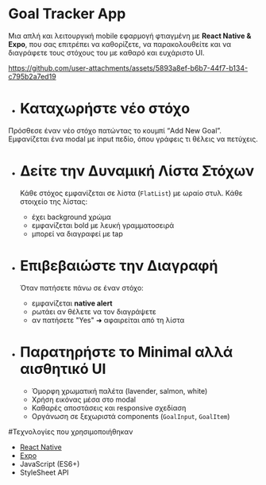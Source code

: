 # Goal Tracker App

Μια απλή και λειτουργική mobile εφαρμογή φτιαγμένη με **React Native & Expo**, που σας επιτρέπει να καθορίζετε, να παρακολουθείτε και να διαγράφετε  τους στόχους του με καθαρό και ευχάριστο UI.



https://github.com/user-attachments/assets/5893a8ef-b6b7-44f7-b134-c795b2a7ed19


 * # Καταχωρήστε νέο στόχο
  Πρόσθεσε έναν νέο στόχο πατώντας το κουμπί “Add New Goal”. Εμφανίζεται ένα modal με input πεδίο, όπου γράφεις τι θέλεις να πετύχεις.


 * # Δείτε την Δυναμική Λίστα Στόχων

    Κάθε στόχος εμφανίζεται σε λίστα (`FlatList`) με ωραίο στυλ. Κάθε στοιχείο της λίστας:
    - έχει background χρώμα
    - εμφανίζεται bold με λευκή γραμματοσειρά
    - μπορεί να διαγραφεί με tap


 * # Επιβεβαιώστε την Διαγραφή

    Όταν πατήσετε πάνω σε έναν στόχο:
    - εμφανίζεται **native alert**
    - ρωτάει αν θέλετε να τον διαγράψετε
    - αν πατήσετε "Yes" ➜ αφαιρείται από τη λίστα



 * # Παρατηρήστε το Minimal αλλά αισθητικό UI

    - Όμορφη χρωματική παλέτα (lavender, salmon, white)
    - Χρήση εικόνας μέσα στο modal
    - Καθαρές αποστάσεις και responsive σχεδίαση
    - Οργάνωση σε ξεχωριστά components (`GoalInput`, `GoalItem`)



#Τεχνολογίες που χρησιμοποιήθηκαν

- [React Native](https://reactnative.dev/)
- [Expo](https://expo.dev/)
- JavaScript (ES6+)
- StyleSheet API




